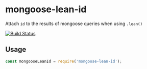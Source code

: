 # mongoose-lean-id

Attach `id` to the results of mongoose queries when using `.lean()`

[![Build Status](https://semaphoreci.com/api/v1/vkarpov15/mongoose-lean-id/branches/master/badge.svg)](https://semaphoreci.com/vkarpov15/mongoose-lean-id)

## Usage

```javascript
const mongooseLeanId = require('mongoose-lean-id');
```
